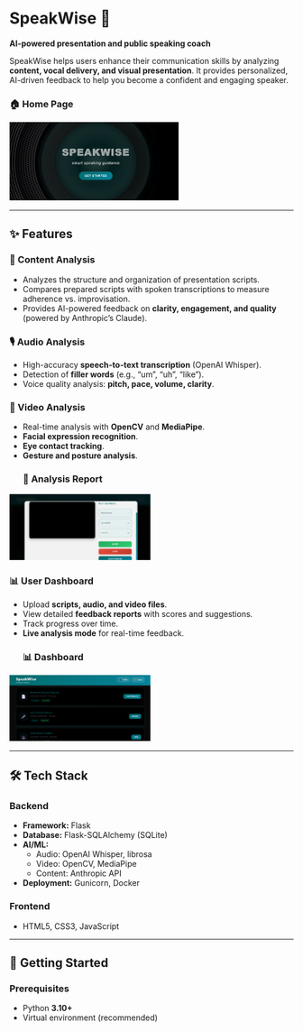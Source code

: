 
# SpeakWise 🎤  
**AI-powered presentation and public speaking coach**  

SpeakWise helps users enhance their communication skills by analyzing **content, vocal delivery, and visual presentation**. It provides personalized, AI-driven feedback to help you become a confident and engaging speaker.  
<h3>🏠 Home Page</h3>  
<img src="index.png" width="300"/> 


---

## ✨ Features  

### 📑 Content Analysis  
- Analyzes the structure and organization of presentation scripts.  
- Compares prepared scripts with spoken transcriptions to measure adherence vs. improvisation.  
- Provides AI-powered feedback on **clarity, engagement, and quality** (powered by Anthropic’s Claude).  

### 🎙️ Audio Analysis  
- High-accuracy **speech-to-text transcription** (OpenAI Whisper).  
- Detection of **filler words** (e.g., “um”, “uh”, “like”).  
- Voice quality analysis: **pitch, pace, volume, clarity**.  

### 🎥 Video Analysis  
- Real-time analysis with **OpenCV** and **MediaPipe**.  
- **Facial expression recognition**.  
- **Eye contact tracking**.  
- **Gesture and posture analysis**.
  <h3>📑 Analysis Report</h3>  
<img src="analysis.png" width="250"/>   

### 📊 User Dashboard  
- Upload **scripts, audio, and video files**.  
- View detailed **feedback reports** with scores and suggestions.  
- Track progress over time.  
- **Live analysis mode** for real-time feedback.
  <h3>📊 Dashboard</h3>  
<img src="dashboard.png" width="250"/>   

---

## 🛠️ Tech Stack  

### Backend  
- **Framework:** Flask  
- **Database:** Flask-SQLAlchemy (SQLite)  
- **AI/ML:**  
  - Audio: OpenAI Whisper, librosa  
  - Video: OpenCV, MediaPipe  
  - Content: Anthropic API  
- **Deployment:** Gunicorn, Docker  

### Frontend  
- HTML5, CSS3, JavaScript  

---

## 🚀 Getting Started  

### Prerequisites  
- Python **3.10+**  
- Virtual environment (recommended)  


